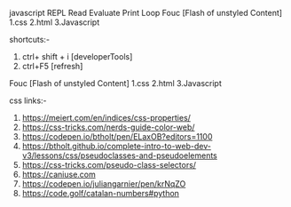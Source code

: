 
javascript
REPL Read Evaluate Print Loop
Fouc [Flash of unstyled Content]  1.css 2.html 3.Javascript

shortcuts:-

1. ctrl+ shift + i [developerTools]
2. ctrl+F5 [refresh]


Fouc [Flash of unstyled Content]  1.css 2.html 3.Javascript


css links:-
1. https://meiert.com/en/indices/css-properties/
2. https://css-tricks.com/nerds-guide-color-web/
3. https://codepen.io/btholt/pen/ELaxOB?editors=1100
4. https://btholt.github.io/complete-intro-to-web-dev-v3/lessons/css/pseudoclasses-and-pseudoelements
5. https://css-tricks.com/pseudo-class-selectors/
6. https://caniuse.com
7. https://codepen.io/juliangarnier/pen/krNqZO
8. https://code.golf/catalan-numbers#python

